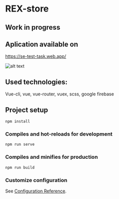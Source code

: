 # REX-store

## Work in progress

## Aplication available on

https://se-test-task.web.app/

![alt text](https://i.ibb.co/TkmDXBw/1.png)

## Used technologies:

Vue-cli, vue, vue-router, vuex, scss, google firebase

## Project setup

```
npm install
```

### Compiles and hot-reloads for development

```
npm run serve
```

### Compiles and minifies for production

```
npm run build
```

### Customize configuration

See [Configuration Reference](https://cli.vuejs.org/config/).
